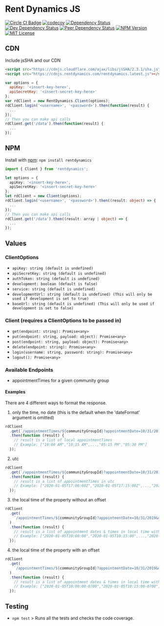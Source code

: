 # Rent Dynamics JS

[![Circle CI Badge][circleci-badge]][circleci-link]
[![codecov][codecov-image]][codecov-link]
[![Dependency Status][dependency-image]][dependency-link]
[![Dev Dependency Status][dev-dependency-image]][dev-dependency-link]
[![Peer Dependency Status][peer-dependency-image]][peer-dependency-link]
[![NPM Version][npm-version-image]][npm-version-link]
[![MIT License][npm-license-image]][npm-license-link]

## CDN

Include jsSHA and our CDN

```html
<script src="https://cdnjs.cloudflare.com/ajax/libs/jsSHA/2.3.1/sha.js"></script>
<script src="https://cdnjs.rentdynamics.com/rentdynamics.latest.js"></script>
```

```js
var options = {
  apiKey: '<insert-key-here>',
  apiSecretKey: '<insert-secret-key-here>'
};
var rdClient = new RentDynamics.Client(options);
rdClient.login('<username>', '<password>').then(function(result) {
  ...
});
// Then you can make api calls
rdClient.get('/data').then(function(result) {
  ...
});
```

## NPM

Install with [npm](https://www.npmjs.com/): `npm install rentdynamics`

```ts
import { Client } from 'rentdynamics';

let options = {
  apiKey: '<insert-key-here>',
  apiSecretKey: '<insert-secret-key-here>'
};
let rdClient = new Client(options);
rdClient.login('<username>', '<password>').then((result: object) => {
  ...
});
// Then you can make api calls
rdClient.get('/data').then((result: array | object) => {
  ...
});
```

## Values

### ClientOptions

- `apiKey: string (default is undefined)`
- `apiSecretKey: string (default is undefined)`
- `authToken: string (default is undefined)`
- `development: boolean (default is false)`
- `service: string (default is undefined)`
- `developmentUrl: string (default is undefined) (This will only be used if development is set to true)`
- `baseUrl: string (default is undefined) (This will only be used if development is set to false)`

### Client (requires a ClientOptions to be passed in)

- `get(endpoint: string): Promise<any>`
- `put(endpoint: string, payload: object): Promise<any>`
- `post(endpoint: string, payload: object): Promise<any>`
- `delete(endpoint: string): Promise<any>`
- `login(username: string, password: string): Promise<any>`
- `logout(): Promise<any>`

### Available Endpoints

- appointmentTimes for a given community group

#### Examples

There are 4 different ways to format the response.

1.  only the time, no date (this is the default when the 'dateFormat' argument is omitted)

```javascript
rdClient
  .get(`/appointmentTimes/${communityGroupId}?appointmentDate=10/31/2019&dateFormat=timeonly`)
  .then(function (result) {
    // result is a list of local appointmentTimes
    // Example: ["10:00 AM","10:15 AM",...,"05:15 PM","05:30 PM"]
  });
```

2.  utc

```javascript
rdClient
  .get(`/appointmentTimes/${communityGroupId}?appointmentDate=10/31/2019&dateFormat=utc`)
  .then(function (result) {
    // result is a list of appointmentTimes in utc
    // Example: ["2020-01-05T17:00:00Z","2020-01-05T17:15:00Z",...,"2020-01-06T00:15:00Z","2020-01-06T05:30:00Z"]
  });
```

3.  the local time of the property without an offset

```javascript
rdClient
  .get(
    `/appointmentTimes/${communityGroupId}?appointmentDate=10/31/2019&dateFormat=localWithoutOffset`
  )
  .then(function (result) {
    // result is a list of appointment dates & times in local time without any offset information
    // Example: ["2020-01-05T10:00:00","2020-01-05T10:15:00",...,"2020-01-05T17:15:00","2020-01-05T17:30:00"]
  });
```

4.  the local time of the property with an offset

```javascript
rdClient
  .get(
    `/appointmentTimes/${communityGroupId}?appointmentDate=10/31/2019&dateFormat=localWithOffset`
  )
  .then(function (result) {
    // result is a list of appointment dates & times in local time with the timezone offset of the property
    // Example: ["2020-01-05T10:00:00-0700","2020-01-05T10:15:00-0700",...,"2020-01-05T17:15:00-0700","2020-01-05T17:30:00-0700"]
  });
```

## Testing

- `npm test` > Runs all the tests and checks the code coverage.

[circleci-badge]: https://circleci.com/gh/RentDynamics/rentdynamics-js/tree/master.svg?style=shield&circle-token=8ca42b3ae23f8df7f754457b3daae599f716f85c
[circleci-link]: https://circleci.com/gh/RentDynamics/rentdynamics-js
[codecov-image]: https://codecov.io/gh/RentDynamics/rentdynamics-js/branch/master/graph/badge.svg
[codecov-link]: https://codecov.io/gh/RentDynamics/rentdynamics-js
[dependency-image]: https://david-dm.org/RentDynamics/rentdynamics-js/status.svg
[dependency-link]: https://david-dm.org/RentDynamics/rentdynamics-js
[dev-dependency-image]: https://david-dm.org/RentDynamics/rentdynamics-js/dev-status.svg
[dev-dependency-link]: https://david-dm.org/RentDynamics/rentdynamics-js?type=dev
[peer-dependency-image]: https://david-dm.org/RentDynamics/rentdynamics-js/peer-status.svg
[peer-dependency-link]: https://david-dm.org/RentDynamics/rentdynamics-js?type=peer
[npm-version-image]: https://img.shields.io/npm/v/rentdynamics.svg
[npm-version-link]: https://www.npmjs.com/package/rentdynamics
[npm-license-image]: https://img.shields.io/npm/l/rentdynamics.svg
[npm-license-link]: LICENSE
